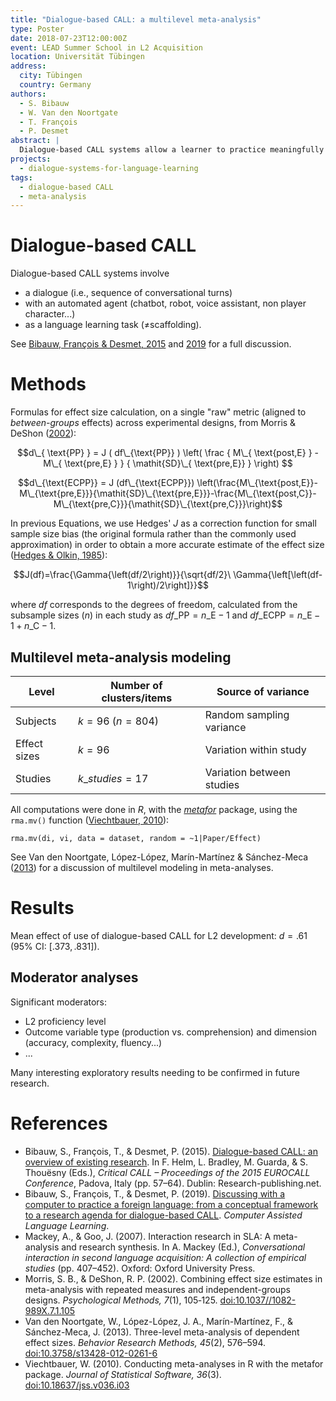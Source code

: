 ```yaml
---
title: "Dialogue-based CALL: a multilevel meta-analysis"
type: Poster
date: 2018-07-23T12:00:00Z
event: LEAD Summer School in L2 Acquisition
location: Universität Tübingen
address:
  city: Tübingen
  country: Germany
authors:
  - S. Bibauw
  - W. Van den Noortgate
  - T. François
  - P. Desmet
abstract: |
  Dialogue-based CALL systems allow a learner to practice meaningfully an L2 with an automated agent, through an oral (spoken dialogue systems) or written interface (chatbots) (Bibauw, François, & Desmet, 2015). In order to obtain a better comprehension of their effects on L2 proficiency development, we conducted a multilevel meta-analysis on all the experimental studies measuring an impact of such systems on language learning outcomes (40 publications). Effect sizes for each variable and group under observation were systematically computed ($k = 96$). By combining all studies into a multilevel linear model, we observed a significant medium effect of dialogue-based CALL on general L2 proficiency development ($d = .61$). By integrating moderator variables into our statistical model, we are able to provide insights on the relative effectiveness of certain technological and instructional characteristics (spoken vs. written, task-oriented vs. open-ended, form-focused vs. meaning-focused) on different learning outcomes (writing vs. speaking vs. comprehension skills, complexity, accuracy and fluency measures…) and different samples of populations (L2 proficiency, age, context…), as well as to model the effect of treatment duration (number of sessions and time on task) and spacing on these outcomes, to better inform future system and research design."
projects:
  - dialogue-systems-for-language-learning
tags:
  - dialogue-based CALL
  - meta-analysis
---
```


# Dialogue-based CALL

Dialogue-based CALL systems involve

- a dialogue (i.e., sequence of conversational turns)
- with an automated agent (chatbot, robot, voice assistant, non player character...)
- as a language learning task (≠scaffolding).

See [Bibauw, François & Desmet, 2015](#bibauw2015) and [2019](#bibauw2019) for a full discussion.

# Methods

Formulas for effect size calculation, on a single "raw" metric (aligned to _between-groups_ effects) across experimental designs, from Morris & DeShon ([2002](#morris)):

$$d\_{ \text{PP} } = J ( df\_{\text{PP}} )  \left( \frac { M\_{ \text{post,E} } - M\_{ \text{pre,E} } } { \mathit{SD}\_{ \text{pre,E}} } \right) $$

$$d\_{\text{ECPP}} = J (df\_{\text{ECPP}}) \left(\frac{M\_{\text{post,E}}-M\_{\text{pre,E}}}{\mathit{SD}\_{\text{pre,E}}}-\frac{M\_{\text{post,C}}-M\_{\text{pre,C}}}{\mathit{SD}\_{\text{pre,C}}}\right)$$

In previous Equations, we use Hedges' $J$ as a correction function for small sample size bias (the original formula rather than the commonly used approximation) in order to obtain a more accurate estimate of the effect size ([Hedges & Olkin, 1985](#hedges)):

$$J(df)=\frac{\Gamma{\left(df/2\right)}}{\sqrt{df/2}\ \Gamma{\left[\left(df-1\right)/2\right]}}$$

where $df$ corresponds to the degrees of freedom, calculated from the subsample sizes ($n$) in each study as $df\_{\text{PP}}=n\_{\text{E}}-1$ and $df\_{\text{ECPP}}=n\_{\text{E}}-1 + n\_{\text{C}}-1$.

## Multilevel meta-analysis modeling

| Level        | Number of clusters/items | Source of variance        |
| ------------ | ------------------------ | ------------------------- |
| Subjects     | $k=96$ ($n=804$)         | Random sampling variance  |
| Effect sizes | $k=96$                   | Variation within study    |
| Studies      | $k\_{studies}=17$        | Variation between studies |

All computations were done in _R_, with the _[metafor](http://metafor-project.org/)_ package, using the `rma.mv()` function ([Viechtbauer, 2010](#viechtbauer)):

    rma.mv(di, vi, data = dataset, random = ~1|Paper/Effect)

See Van den Noortgate, López-López, Marín-Martínez & Sánchez-Meca ([2013](#vdng)) for a discussion of multilevel modeling in meta-analyses.

# Results

Mean effect of use of dialogue-based CALL for L2 development: $d = .61$ (95% CI: $[.373, .831]$).

## Moderator analyses

Significant moderators:

- L2 proficiency level
- Outcome variable type (production vs. comprehension) and dimension (accuracy, complexity, fluency...)
- ...

Many interesting exploratory results needing to be confirmed in future research.

# References <a name="bibauw2015"></a><a name="bibauw2019"></a>

- Bibauw, S., François, T., & Desmet, P. (2015). [Dialogue-based CALL: an overview of existing research](/publication/bibauw-et-al-2015/). In F. Helm, L. Bradley, M. Guarda, & S. Thouësny (Eds.), _Critical CALL – Proceedings of the 2015 EUROCALL Conference_, Padova, Italy (pp. 57–64). Dublin: Research-publishing.net.
- Bibauw, S., François, T., & Desmet, P. (2019). [Discussing with a computer to practice a foreign language: from a conceptual framework to a research agenda for dialogue-based CALL](/publication/bibauw-et-al-2019/). _Computer Assisted Language Learning_.
- <a name="morris"></a>Mackey, A., & Goo, J. (2007). Interaction research in SLA: A meta-analysis and research synthesis. In A. Mackey (Ed.), _Conversational interaction in second language acquisition: A collection of empirical studies_ (pp. 407–452). Oxford: Oxford University Press.
- <a name="vdng"></a>Morris, S. B., & DeShon, R. P. (2002). Combining effect size estimates in meta-analysis with repeated measures and independent-groups designs. _Psychological Methods, 7_(1), 105‑125. [doi:10.1037//1082-989X.7.1.105](https://doi.org/10.1037//1082-989X.7.1.105)
- <a name="viechtbauer"></a>Van den Noortgate, W., López-López, J. A., Marín-Martínez, F., & Sánchez-Meca, J. (2013). Three-level meta-analysis of dependent effect sizes. _Behavior Research Methods, 45_(2), 576–594. [doi:10.3758/s13428-012-0261-6](https://doi.org/10.3758/s13428-012-0261-6)
- Viechtbauer, W. (2010). Conducting meta-analyses in R with the metafor package. _Journal of Statistical Software, 36_(3). [doi:10.18637/jss.v036.i03](https://doi.org/10.18637/jss.v036.i03)
